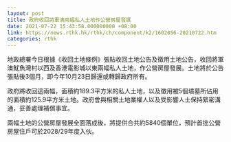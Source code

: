 ```yaml
---
layout: post
title: 政府收回將軍澳兩幅私人土地作公營房屋發展
date: 2021-07-22 15:43:58.000000000 +08:00
link: https://news.rthk.hk/rthk/ch/component/k2/1602056-20210722.htm
categories: rthk
---
```


地政總署今日根據《收回土地條例》張貼收回土地公告及徵用土地公告，收回將軍澳魷魚灣村以西及香港電影城以東兩幅私人土地，作公營房屋發展。土地將於公告張貼後3個月，即今年10月23日歸還或轉歸政府所有。

政府將收回這兩幅，面積約189.3平方米的私人土地，以及徵用被5個墳墓所佔用的面積約125.9平方米土地。政府會與相關土地業權人以及受影響人士保持緊密溝通，妥善處理補償事宜。

兩幅土地的公營房屋發展全面落成後，將提供合共約5840個單位，預計首批公營房屋住戶可於2028/29年度入伙。
